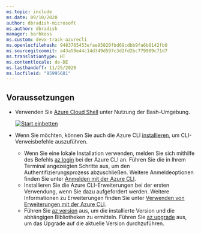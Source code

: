 ```yaml
---
ms.topic: include
ms.date: 09/10/2020
author: dbradish-microsoft
ms.author: dbradish
manager: barbkess
ms.custom: devx-track-azurecli
ms.openlocfilehash: 9483765453efae95820fbd69cdbb9fa6b8142fb0
ms.sourcegitcommit: a43a59e44c14d349d597c3d2fd2bc779989c71d7
ms.translationtype: HT
ms.contentlocale: de-DE
ms.lasthandoff: 11/25/2020
ms.locfileid: "95995681"
---
```

## <a name="prerequisites"></a>Voraussetzungen

- Verwenden Sie [Azure Cloud Shell](../articles/cloud-shell/quickstart.md) unter Nutzung der Bash-Umgebung.

   [![Start einbetten](https://shell.azure.com/images/launchcloudshell.png "Starten von Azure Cloud Shell")](https://shell.azure.com)  
- Wenn Sie möchten, können Sie auch die Azure CLI [installieren](/cli/azure/install-azure-cli), um CLI-Verweisbefehle auszuführen.
  - Wenn Sie eine lokale Installation verwenden, melden Sie sich mithilfe des Befehls [az login](/cli/azure/reference-index#az-login) bei der Azure CLI an.  Führen Sie die in Ihrem Terminal angezeigten Schritte aus, um den Authentifizierungsprozess abzuschließen.  Weitere Anmeldeoptionen finden Sie unter [Anmelden mit der Azure CLI](/cli/azure/authenticate-azure-cli).
  - Installieren Sie die Azure CLI-Erweiterungen bei der ersten Verwendung, wenn Sie dazu aufgefordert werden.  Weitere Informationen zu Erweiterungen finden Sie unter [Verwenden von Erweiterungen mit der Azure CLI](/cli/azure/azure-cli-extensions-overview).
  - Führen Sie [az version](/cli/azure/reference-index?#az_version) aus, um die installierte Version und die abhängigen Bibliotheken zu ermitteln. Führen Sie [az upgrade](/cli/azure/reference-index?#az_upgrade) aus, um das Upgrade auf die aktuelle Version durchzuführen.
